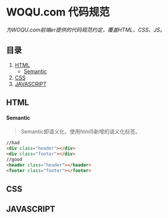 # WOQU.com 代码规范

*为WOQU.com前端er提供的代码规范约定，覆盖HTML、CSS、JS。*

## 目录
  1. [HTML](#html)
     - [Semantic](#semantic)
  1. [CSS](#css)
  1. [JAVASCRIPT](#javascript)

## HTML

#### Semantic

> Semantic即语义化，使用html5新增的语义化标签。

```html
//bad
<div class="header"></div>
<div class="footer"></div>
//good
<header class="header"></header>
<footer class="footer"></footer>
```

## CSS

## JAVASCRIPT
